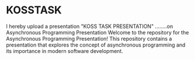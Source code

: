# KOSSTASK

I hereby upload a presentation "KOSS TASK PRESENTATION" ........on Asynchronous Programming Presentation
Welcome to the repository for the Asynchronous Programming Presentation! This repository contains a presentation that explores the concept of asynchronous programming and its importance in modern software development.

